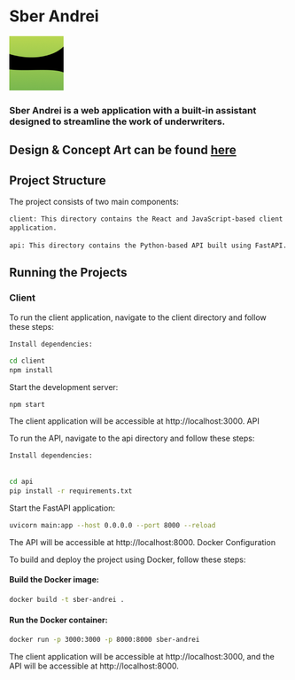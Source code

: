# Sber Andrei

![Logo](logo.png)

### Sber Andrei is a web application with a built-in assistant designed to streamline the work of underwriters.

## Design & Concept Art can be found [here](https://www.figma.com/file/9m8yLvrK7TpGUMcwFGYWgP/Hack-Change?type=design&node-id=0%3A1&mode=design&t=Mcz90KWZ3LZLYvqo-1)

## Project Structure

The project consists of two main components:

    client: This directory contains the React and JavaScript-based client application.

    api: This directory contains the Python-based API built using FastAPI.

## Running the Projects

### Client

To run the client application, navigate to the client directory and follow these steps:

    Install dependencies:

```bash
cd client
npm install
```

Start the development server:

```bash
npm start
```

The client application will be accessible at http://localhost:3000.
API

To run the API, navigate to the api directory and follow these steps:

    Install dependencies:

```bash

cd api
pip install -r requirements.txt
```

Start the FastAPI application:

```bash
uvicorn main:app --host 0.0.0.0 --port 8000 --reload
```

The API will be accessible at http://localhost:8000.
Docker Configuration

To build and deploy the project using Docker, follow these steps:

#### Build the Docker image:

```bash
docker build -t sber-andrei .
```
#### Run the Docker container:

```bash
docker run -p 3000:3000 -p 8000:8000 sber-andrei
```

The client application will be accessible at http://localhost:3000, and the API will be accessible at http://localhost:8000.
